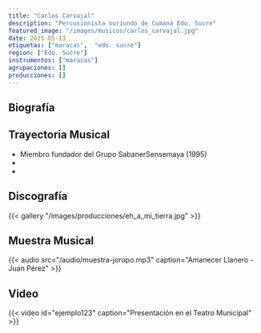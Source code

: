 ```yaml
---
title: "Carlos Carvajal"
description: "Percusionista ouriundo de Cumaná Edo. Sucre"
featured_image: "/images/musicos/carlos_carvajal.jpg"
date: 2025-05-13
etiquetas: ["maracas",  "edo. sucre"]
region: ["Edo. Sucre"]
instrumentos: ["maracas"]
agrupaciones: []
producciones: []
---
```


## Biografía


## Trayectoria Musical

- Miembro fundador del Grupo SabanerSensemaya (1995)
-
- 
## Discografía


{{< gallery "/images/producciones/eh_a_mi_tierra.jpg" >}}

## Muestra Musical

{{< audio src="/audio/muestra-joropo.mp3" caption="Amanecer Llanero - Juan Pérez" >}}

## Video

{{< video id="ejemplo123" caption="Presentación en el Teatro Municipal" >}}

<!-- https://albaciudad.org/musica/nacionales/912300%20-%20Luis%20Argenis%20Zabala%20-%20Linaje%20oriental.mp3 -->